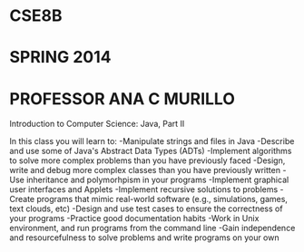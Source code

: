 # CSE8B
# SPRING 2014
# PROFESSOR ANA C MURILLO

Introduction to Computer Science: Java, Part II 

In this class you will learn to:
	-Manipulate strings and files in Java
	-Describe and use some of Java's Abstract Data Types (ADTs)
	-Implement algorithms to solve more complex problems than you have previously faced
	-Design, write and debug more complex classes than you have previously written
	-Use inheritance and polymorhpism in your programs
	-Implement graphical user interfaces and Applets
	-Implement recursive solutions to problems
	-Create programs that mimic real-world software (e.g., simulations, games, text clouds, etc)
	-Design and use test cases to ensure the correctness of your programs
	-Practice good documentation habits
	-Work in Unix environment, and run programs from the command line
	-Gain independence and resourcefulness to solve problems and write programs on your own